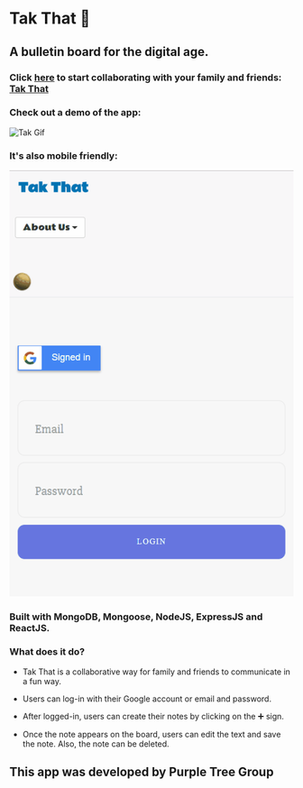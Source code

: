 # Tak That 📌

## A bulletin board for the digital age.
### Click [here](https://takthat.herokuapp.com/) to start collaborating with your family and friends: [Tak That](https://takthat.herokuapp.com/)

### Check out a demo of the app:

![Tak Gif](/images/takthat.gif)

### It's also mobile friendly:

![Mobile Gif](/images/mobile.gif)

### Built with MongoDB, Mongoose, NodeJS, ExpressJS and ReactJS.

### What does it do?

* Tak That is a collaborative way for family and friends to communicate in a fun way.

* Users can log-in with their Google account or email and password.

* After logged-in, users can create their notes by clicking on the ➕ sign.

* Once the note appears on the board, users can edit the text and save the note. Also, the note can be deleted.

## This app was developed by Purple Tree Group